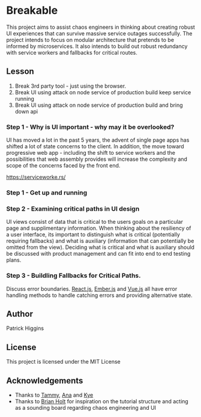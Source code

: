 # Breakable

This project aims to assist chaos engineers in thinking about creating robust UI experiences that can survive massive service outages successfully. The project intends to focus on modular architecture that pretends to be informed by microservices. It also intends to build out robust redundancy with service workers and fallbacks for critical routes.

## Lesson

1.  Break 3rd party tool - just using the browser.
2.  Break UI using attack on node service of production build keep service running
3.  Break UI using attack on node service of production build and bring down api

### Step 1 - Why is UI important - why may it be overlooked?

UI has moved a lot in the past 5 years, the advent of single page apps has shifted a lot of state concerns to the client. In addition, the move toward progressive web app - including the shift to service workers and the possibilities that web assembly provides will increase the complexity and scope of the concerns faced by the front end.

https://serviceworke.rs/

### Step 1 - Get up and running

### Step 2 - Examining critical paths in UI design

UI views consist of data that is critical to the users goals on a particular page and supplimentary information. When thinking about the resiliency of a user interface, its important to distinguish what is critical (potentially requiring fallbacks) and what is auxiliary (information that can potentially be omitted from the view). Deciding what is critical and what is auxiliary should be discussed with product management and can fit into end to end testing plans.

### Step 3 - Buildling Fallbacks for Critical Paths.

Discuss error boundaries. [React.js](https://reactjs.org/docs/error-boundaries.html), [Ember.js](https://guides.emberjs.com/release/routing/loading-and-error-substates/#toc_error-substates) and [Vue.js](https://vuejs.org/v2/api/#errorCaptured) all have error handling methods to handle catching errors and providing alternative state.

## Author

Patrick Higgins

## License

This project is licensed under the MIT License

## Acknowledgements

* Thanks to [Tammy](https://twitter.com/tammybutow), [Ana](https://twitter.com/Ana_M_Medina/) and [Kye](https://twitter.com/tkh44)
* Thanks to [Brian Holt](https://twitter.com/holtbt) for inspiration on the tutorial structure and acting as a sounding board regarding chaos engineering and UI
